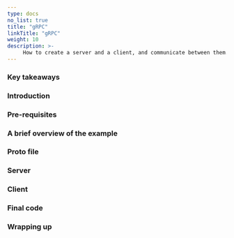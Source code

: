 ```yaml
---
type: docs
no_list: true
title: "gRPC"
linkTitle: "gRPC"
weight: 10
description: >-
     How to create a server and a client, and communicate between them.
---
```


### Key takeaways

### Introduction

### Pre-requisites

### A brief overview of the example

### Proto file

### Server

### Client

### Final code

### Wrapping up

